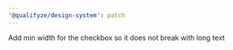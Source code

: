 ```yaml
---
'@qualifyze/design-system': patch
---
```


Add min width for the checkbox so it does not break with long text
